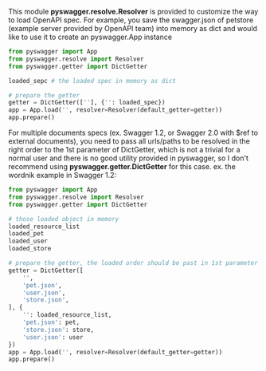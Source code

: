 This module **pyswagger.resolve.Resolver** is provided to customize the way to load OpenAPI spec. For example, you save the swagger.json of petstore (example server provided by OpenAPI team) into memory as dict and would like to use it to create an pyswagger.App instance
```python
from pyswagger import App
from pyswagger.resolve import Resolver
from pyswagger.getter import DictGetter

loaded_sepc # the loaded spec in memory as dict

# prepare the getter
getter = DictGetter([''], {'': loaded_spec})
app = App.load('', resolver=Resolver(default_getter=getter))
app.prepare()
```

For multiple documents specs (ex. Swagger 1.2, or Swagger 2.0 with $ref to external documents), you need to pass all urls/paths to be resolved in the right order to the 1st parameter of DictGetter, which is not a trivial for a normal user and there is no good utility provided in pyswagger, so I don't recommend using **pyswagger.getter.DictGetter** for this case. ex. the wordnik example in Swagger 1.2:
```python
from pyswagger import App
from pyswagger.resolve import Resolver
from pyswagger.getter import DictGetter

# those loaded object in memory
loaded_resource_list
loaded_pet
loaded_user
loaded_store

# prepare the getter, the loaded order should be past in 1st parameter as list
getter = DictGetter([
    '',
    'pet.json',
    'user.json',
    'store.json',
], {
    '': loaded_resource_list,
    'pet.json': pet,
    'store.json': store,
    'user.json': user
})
app = App.load('', resolver=Resolver(default_getter=getter))
app.prepare()
```

